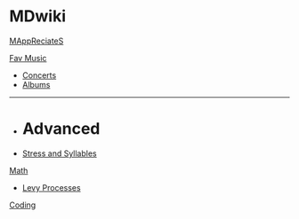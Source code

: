 # MDwiki

[MAppReciateS](index.md)

[Fav Music](music/music.md)

  * [Concerts](music/music.md)
  * [Albums](music/music.md)
- - - -
  * # Advanced
  * [Stress and Syllables](english/stress.md)

[Math]()

  * [Levy Processes](math/levy_processes.md)

[Coding](coding/PythonNote.md)


<script src="https://polyfill.io/v3/polyfill.min.js?features=es6"></script>
<script id="MathJax-script" async src="https://cdn.jsdelivr.net/npm/mathjax@3/es5/tex-mml-chtml.js"></script>
